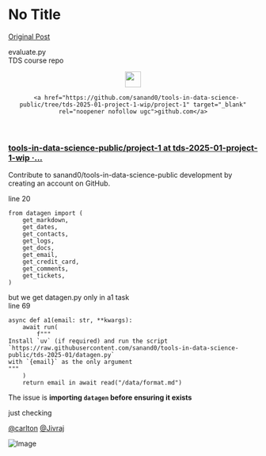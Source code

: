 # No Title

[Original Post](https://discourse.onlinedegree.iitm.ac.in/t/164277/36)

<p>evaluate.py<br>
TDS course repo</p><aside class="onebox githubfolder" data-onebox-src="https://github.com/sanand0/tools-in-data-science-public/tree/tds-2025-01-project-1-wip/project-1">
  <header class="source">
      <img src="https://github.githubassets.com/favicons/favicon.svg" class="site-icon" width="32" height="32">

      <a href="https://github.com/sanand0/tools-in-data-science-public/tree/tds-2025-01-project-1-wip/project-1" target="_blank" rel="noopener nofollow ugc">github.com</a>
  </header>

  <article class="onebox-body">
    <h3><a href="https://github.com/sanand0/tools-in-data-science-public/tree/tds-2025-01-project-1-wip/project-1" target="_blank" rel="noopener nofollow ugc">tools-in-data-science-public/project-1 at tds-2025-01-project-1-wip ·...</a></h3>


  <p><span class="label1">Contribute to sanand0/tools-in-data-science-public development by creating an account on GitHub.</span></p>

  </article>

  <div class="onebox-metadata">
    
    
  </div>

  <div style="clear: both"></div>
</aside>

<p>line 20</p>
<pre><code class="lang-auto">from datagen import (
    get_markdown,
    get_dates,
    get_contacts,
    get_logs,
    get_docs,
    get_email,
    get_credit_card,
    get_comments,
    get_tickets,
)
</code></pre>
<p>but we get datagen.py only in a1 task<br>
line 69</p>
<pre><code class="lang-auto">async def a1(email: str, **kwargs):
    await run(
        f"""
Install `uv` (if required) and run the script `https://raw.githubusercontent.com/sanand0/tools-in-data-science-public/tds-2025-01/datagen.py`
with `{email}` as the only argument
"""
    )
    return email in await read("/data/format.md")
</code></pre>
<p>The issue is <strong>importing <code>datagen</code> before ensuring it exists</strong></p>
<p>just checking</p>
<p><a class="mention" href="/u/carlton">@carlton</a> <a class="mention" href="/u/jivraj">@Jivraj</a></p>

![Image](https://github.githubassets.com/favicons/favicon.svg)